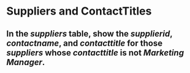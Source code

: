 # Suppliers and ContactTitles

## In the *suppliers* table, show the *supplierid*, *contactname*, and *contacttitle* for those *suppliers* whose *contacttitle* is not *Marketing Manager*.